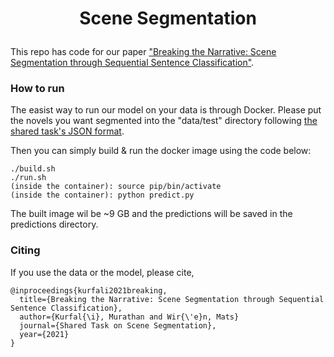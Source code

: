 # <p align=center>Scene Segmentation</p>
This repo has code for our paper ["Breaking the Narrative: Scene Segmentation through Sequential Sentence Classification"](http://lsx-events.informatik.uni-wuerzburg.de/files/stss2021/proceedings/kurfali_wiren.pdf).

### How to run

The easist way to run our model on your data is through Docker. Please put the novels you want segmented into the "data/test" directory following  [the shared task's JSON format](http://lsx-events.informatik.uni-wuerzburg.de/stss-2021/task.html).

Then you can simply build & run the docker image using the code below:
```
./build.sh
./run.sh
(inside the container): source pip/bin/activate
(inside the container): python predict.py
```
The built image wil be ~9 GB and the predictions will be saved in the predictions directory.

### Citing

If you use the data or the model, please cite,
```
@inproceedings{kurfali2021breaking,
  title={Breaking the Narrative: Scene Segmentation through Sequential Sentence Classification},
  author={Kurfal{\i}, Murathan and Wir{\'e}n, Mats}
  journal={Shared Task on Scene Segmentation},
  year={2021}
}
```
